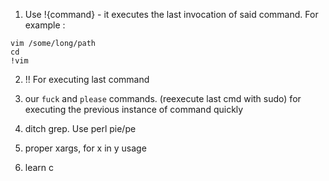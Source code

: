 1) Use !{command} - it executes the last invocation of said command.  For example :
```
vim /some/long/path
cd
!vim
```

2) !! For executing last command 

3) our `fuck` and `please` commands. (reexecute last cmd with sudo) 
for executing the previous instance of command quickly

4) ditch grep. Use perl pie/pe 

5) proper xargs, for x in y usage

6) learn c 

